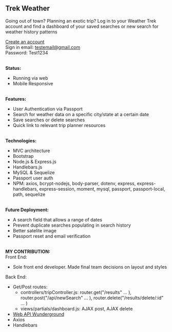 ## Trek Weather

Going out of town? Planning an exotic trip? Log in to your Weather Trek account and find a dashboard of your saved searches or new search for weather history patterns <br>

[Create an account](https://immense-bastion-29246.herokuapp.com/) <br>
Sign in email: testemail@gmail.com <br>
Password: Test1234 <br><br>

**Status:** <br>
* Running via web <br>
* Mobile Responsive <br><br>

**Features:** <br>
* User Authentication via Passport <br>
* Search for weather data on a specific city/state at a certain date <br>
* Save searches or delete searches <br>
* Quick link to relevant trip planner resources <br><br>

**Technologies:** <br>
* MVC architecture <br>
* Bootstrap <br>
* Node.js & Express.js <br>
* Handlebars.js <br>
* MySQL & Sequelize <br>
* Passport user auth <br>
* NPM: axios, bcrypt-nodejs, body-parser, dotenv, express, express-handlebars, express-session, moment, mysql, passport, passport-local, path, sequelize <br><br>

**Future Deployment:** <br>
* A search field that allows a range of dates <br>
* Prevent duplicate searches populating in search history <br>
* Better satelite image <br> 
* Passport reset and email verification <br><br>

**MY CONTRIBUTION:** <br>
Front End:
 * Sole front end developer. Made final team decisions on layout and styles <br>

Back End:
* Get/Post routes: <br>
  * controllers/tripController.js: router.get("/results" ... ), router.post("/api/newSearch" ... ), router.delete("/results/delete/:id" ... ) <br>
  * views/partials/dashboard.js: AJAX post, AJAX delete
* [Web API Wunderground](https://www.wunderground.com/weather/api/d/docs?d=data/history) <br>
* Axios <br>
* Handlebars <br>


